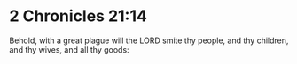 # 2 Chronicles 21:14

Behold, with a great plague will the LORD smite thy people, and thy children, and thy wives, and all thy goods: